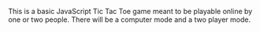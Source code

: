 This is a basic JavaScript Tic Tac Toe game meant to be playable online by one or two people.  There will be a computer mode and a two player mode.